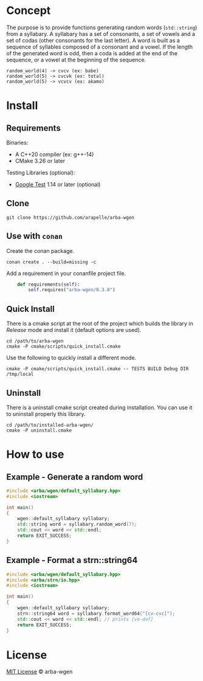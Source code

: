 # Concept #

The purpose is to provide functions generating random words (`std::string`) from a syllabary.
A syllabary has a set of consonants, a set of vowels and a set of codas (other consonants for the last letter).
A word is built as a sequence of syllables composed of a consonant and a vowel. 
If the length of the generated word is odd, then a coda is added at the end of the sequence,
or a vowel at the beginning of the sequence.

```
random_world(4) -> cvcv (ex: babe)
random_world(5) -> cvcvk (ex: total)
random_world(5) -> vcvcv (ex: akamo)
```

# Install #
## Requirements ##

Binaries:
- A C++20 compiler (ex: g++-14)
- CMake 3.26 or later

Testing Libraries (optional):
- [Google Test](https://github.com/google/googletest) 1.14 or later (optional)

## Clone

```
git clone https://github.com/arapelle/arba-wgen
```

## Use with `conan`

Create the conan package.
```
conan create . --build=missing -c
```
Add a requirement in your conanfile project file.
```python
    def requirements(self):
        self.requires("arba-wgen/0.3.0")
```

## Quick Install ##
There is a cmake script at the root of the project which builds the library in *Release* mode and install it (default options are used).
```
cd /path/to/arba-wgen
cmake -P cmake/scripts/quick_install.cmake
```
Use the following to quickly install a different mode.
```
cmake -P cmake/scripts/quick_install.cmake -- TESTS BUILD Debug DIR /tmp/local
```

## Uninstall ##
There is a uninstall cmake script created during installation. You can use it to uninstall properly this library.
```
cd /path/to/installed-arba-wgen/
cmake -P uninstall.cmake
```

# How to use
## Example - Generate a random word
```c++
#include <arba/wgen/default_syllabary.hpp>
#include <iostream>

int main()
{
    wgen::default_syllabary syllabary;
    std::string word = syllabary.random_word(7);
    std::cout << word << std::endl;
    return EXIT_SUCCESS;
}
```

## Example - Format a strn::string64
```c++
#include <arba/wgen/default_syllabary.hpp>
#include <arba/strn/io.hpp>
#include <iostream>

int main()
{
    wgen::default_syllabary syllabary;
    strn::string64 word = syllabary.format_word64("[cv-cvc]");
    std::cout << word << std::endl; // prints [vo-dof]
    return EXIT_SUCCESS;
}
```

# License

[MIT License](./LICENSE.md) © arba-wgen
